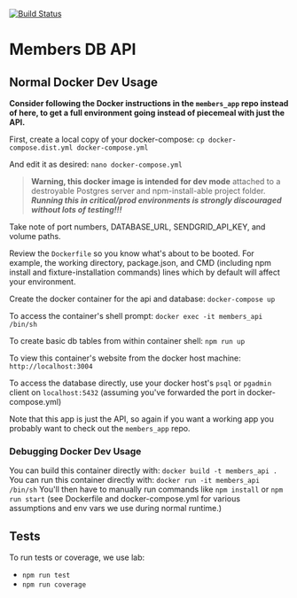 [![Build Status](https://travis-ci.com/heatsynclabs/api.svg?token=SBSA1SGpDCdD2HrQ2zPH&branch=master)](https://travis-ci.com/heatsynclabs/api)

# Members DB API

## Normal Docker Dev Usage

**Consider following the Docker instructions in the `members_app` repo instead of here, to get a full environment going instead of piecemeal with just the API.**

First, create a local copy of your docker-compose:
`cp docker-compose.dist.yml docker-compose.yml`

And edit it as desired:
`nano docker-compose.yml`

  > **Warning, this docker image is intended for dev mode** attached to a destroyable Postgres server and npm-install-able project folder. ***Running this in critical/prod environments is strongly discouraged without lots of testing!!!***

Take note of port numbers, DATABASE_URL, SENDGRID_API_KEY, and volume paths.

Review the `Dockerfile` so you know what's about to be booted. For example, the working directory, package.json, and CMD (including npm install and fixture-installation commands) lines which by default will affect your environment.

Create the docker container for the api and database:
`docker-compose up`

To access the container's shell prompt:
`docker exec -it members_api /bin/sh`

To create basic db tables from within container shell:
`npm run up`

To view this container's website from the docker host machine: `http://localhost:3004`

To access the database directly, use your docker host's `psql` or `pgadmin` client on `localhost:5432` (assuming you've forwarded the port in docker-compose.yml)

Note that this app is just the API, so again if you want a working app you probably want to check out the `members_app` repo.

### Debugging Docker Dev Usage

You can build this container directly with: `docker build -t members_api .`
You can run this container directly with: `docker run -it members_api /bin/sh`
You'll then have to manually run commands like `npm install` or `npm run start` (see Dockerfile and docker-compose.yml for various assumptions and env vars we use during normal runtime.)

## Tests

To run tests or coverage, we use lab:

  - `npm run test`
  - `npm run coverage`
